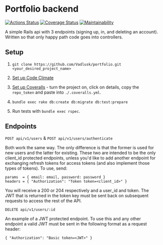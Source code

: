 # Portfolio backend
[![Actions Status](https://github.com/Vadlusk/portfolio_backend/workflows/CI/badge.svg)](https://github.com/Vadlusk/portfolio_backend/actions)
[![Coverage Status](https://coveralls.io/repos/github/Vadlusk/portfolio_backend/badge.svg?branch=main)](https://coveralls.io/github/Vadlusk/portfolio_backend?branch=main) [![Maintainability](https://api.codeclimate.com/v1/badges/1f8a15b270dfe3a26b0c/maintainability)](https://codeclimate.com/github/Vadlusk/portfolio_backend/maintainability)

A simple Rails api with 3 endpoints (signing up, in, and deleting an account).  
Written so that only happy path code goes into controllers.

## Setup

1. `git clone https://github.com/Vadlusk/portfolio.git <your_desired_project_name>`
1. [Set up Code Climate](https://codeclimate.com/dashboard)
1. [Set up Coveralls](https://coveralls.io/) - turn the project on, click on details, copy the `repo_token` and paste into `./.coveralls.yml`.

1. `bundle exec rake db:create db:migrate db:test:prepare`
1. Run tests with `bundle exec rspec`.

## Endpoints

`POST api/v1/users` & `POST api/v1/users/authenticate`

Both work the same way. The only difference is that the former is used for new users and the latter for existing. These two are intended to be the only client_id protected endpoints, unless you'd like to add another endpoint for exchanging refresh tokens for access tokens (and also implement those types of tokens). To use, send:

```
params  = { email: email, password: password }  
headers = { "Authorization": "Token token=<client_id>" }
```

You will receive a 200 or 204 respectively and a user_id and token. The JWT that is returned in the token key must be sent back on subsequent requests to access the rest of the API.

`DELETE api/v1/users/:id`

An example of a JWT protected endpoint. To use this and any other endpoint a valid JWT must be sent in the following format as a request header:

```
{ "Authorization": "Basic token=<JWT>" }
```
